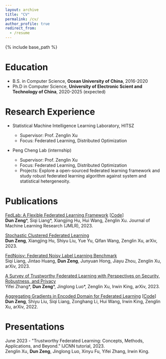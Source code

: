 ```yaml
---
layout: archive
title: "CV"
permalink: /cv/
author_profile: true
redirect_from:
  - /resume
---
```


{% include base_path %}

Education
======
* B.S. in Computer Science, **Ocean University of China**, 2016-2020
* Ph.D in Computer Science, **University of Electronic Scient and Technology of China**, 2020-2025 (expected)

Research Experience
======
* Statistical Machine Intelligence Learning Laboratory, HITSZ
  * Supervisor: Prof. Zenglin Xu
  * Focus: Federated Learning, Distributed Optimization

* Peng Cheng Lab (internship)
  * Supervisor: Prof. Zenglin Xu
  * Focus: Federated Learning, Distributed Optimization
  * Projects: Explore a open-sourced federated learning framework and study robust federated learning algorithm against system and statistical hetergeneoity.
  
Publications
======
  <!-- <ul>{% for post in site.publications %}
    {% include archive-single-cv.html %}
  {% endfor %}</ul> -->

[FedLab: A Flexible Federated Learning Framework](https://www.jmlr.org/papers/volume24/22-0440/22-0440.pd) [[Code](https://github.com/SMILELab-FL/FedLab)]  
**Dun Zeng**\*, Siqi Liang\*, Xiangjing Hu, Hui Wang, Zenglin Xu. Journal of Machine Learning Research (JMLR), 2023. 

[Stochastic Clustered Federated Learning](https://arxiv.org/abs/2303.00897)  
**Dun Zeng**, Xiangjing Hu, Shiyu Liu, Yue Yu, Qifan Wang, Zenglin Xu, arXiv, 2023.

[FedNoisy: Federated Noisy Label Learning Benchmark](https://arxiv.org/abs/2306.11650)  
Siqi Liang, Jintao Huang, **Dun Zeng**, Junyuan Hong, Jiayu Zhou, Zenglin Xu, arXiv, 2023.

[A Survey of Trustworthy Federated Learning with Perspectives on Security, Robustness, and Privacy](https://arxiv.org/abs/2302.10637)  
Yifei Zhang\*, **Dun Zeng**\*, Jinglong Luo\*, Zenglin Xu, Irwin King, arXiv, 2023.  

[Aggregating Gradients in Encoded Domain for Federated Learning](https://arxiv.org/abs/2205.13216)  [[Code](https://github.com/Zengdun-cs/Encoded-Gradient-Aggregation)]    
**Dun Zeng**, Shiyu Liu, Siqi Liang, Zonghang Li, Hui Wang, Irwin King, Zenglin Xu, arXiv, 2022.

Presentations
======
  <!-- <ul>{% for post in site.talks %}
    {% include archive-single-talk-cv.html %}
  {% endfor %}</ul>
   -->

June 2023 - "Trustworthy Federated Learning: Concepts, Methods, Applications, and Beyond." IJCNN tutorial, 2023.  
Zenglin Xu, **Dun Zeng**, Jinglong Luo, Xinyu Fu, Yifei Zhang, Irwin King.

<!-- Teaching
======
  <ul>{% for post in site.teaching %}
    {% include archive-single-cv.html %}
  {% endfor %}</ul>
  
Service and leadership
======
* Currently signed in to 43 different slack teams -->
